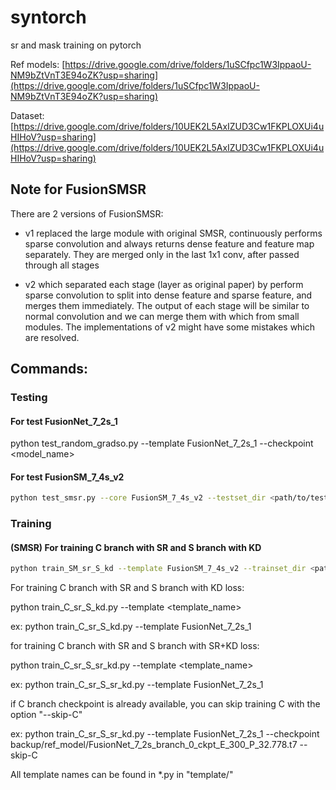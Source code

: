 # syntorch
 sr and mask training on pytorch
 
Ref models:
[https://drive.google.com/drive/folders/1uSCfpc1W3IppaoU-NM9bZtVnT3E94oZK?usp=sharing](https://drive.google.com/drive/folders/1uSCfpc1W3IppaoU-NM9bZtVnT3E94oZK?usp=sharing)

Dataset:
[https://drive.google.com/drive/folders/10UEK2L5AxIZUD3Cw1FKPLOXUi4uHIHoV?usp=sharing](https://drive.google.com/drive/folders/10UEK2L5AxIZUD3Cw1FKPLOXUi4uHIHoV?usp=sharing)

## Note for FusionSMSR

There are 2 versions of FusionSMSR: 

- v1 replaced the large module with original SMSR, continuously performs sparse convolution and always returns dense feature and feature map separately. They are merged only in the last 1x1 conv, after passed through all stages

- v2 which separated each stage (layer as original paper) by perform sparse convolution to split into dense feature and sparse feature, and merges them immediately. The output of each stage will be similar to normal convolution and we can merge them with which from small modules. The implementations of v2 might have some mistakes which are resolved.


## Commands:

### Testing
#### For test FusionNet_7_2s_1
python test_random_gradso.py --template FusionNet_7_2s_1 --checkpoint <model_name>

#### For test FusionSM_7_4s_v2
```bash
python test_smsr.py --core FusionSM_7_4s_v2 --testset_dir <path/to/testset>
```

### Training

#### (SMSR) For training C branch with SR and S branch with KD
```bash
python train_SM_sr_S_kd --template FusionSM_7_4s_v2 --trainset_dir <path/to/trainset> --testset_dir <path/to/testset>
```

For training C branch with SR and S branch with KD loss:

python train_C_sr_S_kd.py --template <template_name>

ex: python train_C_sr_S_kd.py --template FusionNet_7_2s_1

for training C branch with SR and S branch with SR+KD loss:

python train_C_sr_S_sr_kd.py --template <template_name>

ex: python train_C_sr_S_sr_kd.py --template FusionNet_7_2s_1

if C branch checkpoint is already available, you can skip training C with the option "--skip-C"

ex: python train_C_sr_S_sr_kd.py --template FusionNet_7_2s_1 --checkpoint backup/ref_model/FusionNet_7_2s_branch_0_ckpt_E_300_P_32.778.t7 --skip-C

All template names can be found in *.py in "template/"
